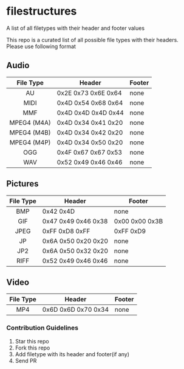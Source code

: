 # filestructures
A list of all filetypes with their header and footer values

This repo is a curated list of all possible file types with their headers. </br>
Please use following format </br>

## Audio
| File Type | Header | Footer | 
| :-------: | ------ | ------ |
| AU | 0x2E 0x73 0x6E 0x64 | none |
| MIDI | 0x4D 0x54 0x68 0x64 | none |
| MMF | 0x4D 0x4D 0x4D 0x44 | none |
| MPEG4 (M4A) | 0x4D 0x34 0x41 0x20 | none |
| MPEG4 (M4B) | 0x4D 0x34 0x42 0x20 | none |
| MPEG4 (M4P) | 0x4D 0x34 0x50 0x20 | none |
| OGG | 0x4F 0x67 0x67 0x53 | none |
| WAV | 0x52 0x49 0x46 0x46 | none |


## Pictures
| File Type | Header | Footer | 
| :-------: | ------ | ------ |
| BMP | 0x42 0x4D | none |
| GIF | 0x47 0x49 0x46 0x38 | 0x00 0x00 0x3B |
| JPEG | 0xFF 0xD8 0xFF | 0xFF 0xD9 |
| JP | 0x6A 0x50 0x20 0x20 | none |
| JP2 | 0x6A 0x50 0x32 0x20 | none |
| RIFF | 0x52 0x49 0x46 0x46 | none |


## Video
| File Type | Header | Footer | 
| :-------: | ------ | ------ |
| MP4 | 0x6D 0x6D 0x70 0x34 | none |

### Contribution Guidelines
1. Star this repo
2. Fork this repo
3. Add filetype with its header and footer(if any)
4. Send PR
